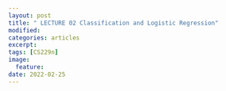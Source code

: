 ```yaml
---
layout: post
title: " LECTURE 02 Classification and Logistic Regression"
modified:
categories: articles
excerpt:
tags: [CS229n]
image:
  feature:
date: 2022-02-25
---
```



